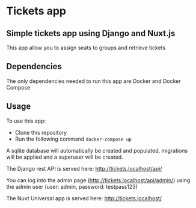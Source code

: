 # Tickets app

## Simple tickets app using Django and Nuxt.js

This app allow you to assign seats to groups and retrieve tickets

## Dependencies

The only dependencies needed to run this app are Docker and Docker Compose

## Usage

To use this app:

- Clone this repository
- Run the following command `docker-compose up`

A sqlite database will automatically be created and populated, migrations will be applied and a superuser will be created.

The Django rest API is served here: http://tickets.localhost/api/

You can log into the admin page (http://tickets.localhost/api/admin/) using the admin user (user: admin, password: testpass123)

The Nuxt Universal app is served here: http://tickets.localhost/